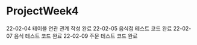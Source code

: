 # ProjectWeek4

22-02-04 테이블 연관 관계 작성 완료
22-02-05 음식점 테스트 코드 완료
22-02-07 음식 테스트 코드 완료
22-02-09 주문 테스트 코드 완료
